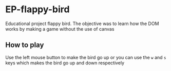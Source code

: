 # EP-flappy-bird

Educational project flappy bird. The objective was to learn how the DOM works by making a game without the use of canvas

## How to play

Use the left mouse button to make the bird go up or you can use the `w` and `s` keys which makes the bird go up and down respectively
